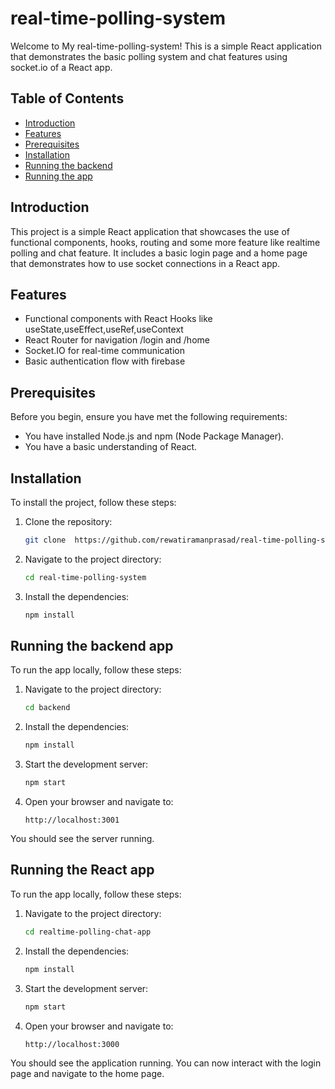 # real-time-polling-system

Welcome to My real-time-polling-system! This is a simple React application that demonstrates the basic polling system and chat features using socket.io of a React app.

## Table of Contents
- [Introduction](#introduction)
- [Features](#features)
- [Prerequisites](#prerequisites)
- [Installation](#installation)
- [Running the backend](#Running-the-backend-app)
- [Running the app](#running-the-React-app)


## Introduction

This project is a simple React application that showcases the use of functional components, hooks, routing and some more feature like realtime polling and chat feature. It includes a basic login page and a home page that demonstrates how to use socket connections in a React app.

## Features

- Functional components with React Hooks like useState,useEffect,useRef,useContext
- React Router for navigation /login and /home
- Socket.IO for real-time communication
- Basic authentication flow with firebase

## Prerequisites

Before you begin, ensure you have met the following requirements:

- You have installed Node.js and npm (Node Package Manager).
- You have a basic understanding of React.

## Installation

To install the project, follow these steps:

1. Clone the repository:

    ```sh
    git clone  https://github.com/rewatiramanprasad/real-time-polling-system.git
    ```

2. Navigate to the project directory:

    ```sh
    cd real-time-polling-system
    ```

3. Install the dependencies:

    ```sh
    npm install
    ```

## Running the backend app

To run the app locally, follow these steps:
1. Navigate to the project directory:

    ```sh
    cd backend
    ```
2. Install the dependencies:

    ```sh
    npm install
    ```

3. Start the development server:

    ```sh
    npm start
    ```

4. Open your browser and navigate to:

    ```
    http://localhost:3001
    ```

You should see the server running.

## Running the React app

To run the app locally, follow these steps:
1. Navigate to the project directory:

    ```sh
    cd realtime-polling-chat-app
    ```
2. Install the dependencies:

    ```sh
    npm install
    ```

3. Start the development server:

    ```sh
    npm start
    ```

4. Open your browser and navigate to:

    ```
    http://localhost:3000
    ```

You should see the application running. You can now interact with the login page and navigate to the home page.



